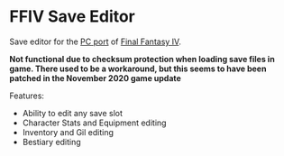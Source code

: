 # FFIV Save Editor
Save editor for the [PC port](https://en.wikipedia.org/wiki/Final_Fantasy_IV_(2007_video_game)) of [Final Fantasy IV](https://en.wikipedia.org/wiki/Final_Fantasy_IV).

**Not functional due to checksum protection when loading save files in game. There used to be a workaround, but this seems to have been patched in the November 2020 game update**

Features:
- Ability to edit any save slot
- Character Stats and Equipment editing
- Inventory and Gil editing
- Bestiary editing
